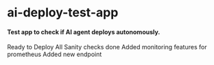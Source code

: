 # ai-deploy-test-app

#### Test app to check if AI agent deploys autonomously.

Ready to Deploy
All Sanity checks done
Added monitoring features for prometheus
Added new endpoint
